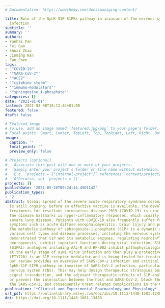 ```yaml
---
# Documentation: https://wowchemy.com/docs/managing-content/

title: Role of the SphK-S1P-S1PRs pathway in invasion of the nervous system by SARS-CoV-2
  infection
subtitle: ''
summary: ''
authors:
- Yuehai Pan
- Fei Gao
- Shuai Zhao
- Jinming Han
- Fan Chen
tags:
- '"COVID-19"'
- '"SARS-CoV-2"'
- '"ACE2"'
- '"cytokine storm"'
- '"immuno-modulators"'
- '"sphingosine 1-phosphate"'
categories: []
date: '2021-01-01'
lastmod: 2021-03-08T10:12:44+01:00
featured: false
draft: false

# Featured image
# To use, add an image named `featured.jpg/png` to your page's folder.
# Focal points: Smart, Center, TopLeft, Top, TopRight, Left, Right, BottomLeft, Bottom, BottomRight.
image:
  caption: ''
  focal_point: ''
  preview_only: false

# Projects (optional).
#   Associate this post with one or more of your projects.
#   Simply enter your project's folder or file name without extension.
#   E.g. `projects = ["internal-project"]` references `content/project/deep-learning/index.md`.
#   Otherwise, set `projects = []`.
projects: []
publishDate: '2021-05-26T09:24:44.450114Z'
publication_types:
- '2'
abstract: Global spread of the severe acute respiratory syndrome coronavirus 2 (SARS-CoV-2)
  is still ongoing. Before an effective vaccine is available, the development of potential
  treatments for resultant coronavirus disease 2019 (COVID-19) is crucial. One of
  the disease hallmarks is hyper-inflammatory responses, which usually leads to a
  severe lung disease. Patients with COVID-19 also frequently suffer from neurological
  symptoms such as acute diffuse encephalomyelitis, brain injury and psychiatric complications.
  The metabolic pathway of sphingosine-1-phosphate (S1P) is a dynamic regulator of
  various cell types and disease processes, including the nervous system. It has been
  demonstrated that S1P and its metabolic enzymes, regulating neuroinflammation and
  neurogenesis, exhibit important functions during viral infection. S1P receptor 1
  (S1PR1) analogues including AAL-R and RP-002 inhibit pathophysiological responses
  at the early stage of H1N1 virus infection and then play a protective role. Fingolimod
  (FTY720) is an S1P receptor modulator and is being tested for treating COVID-19.
  Our review provides an overview of SARS-CoV-2 infection and critical role of the
  SphK-S1P-SIPR pathway in invasion of SARS-CoV-2 infection, particularly in the central
  nervous system (CNS). This may help design therapeutic strategies based on the S1P-mediated
  signal transduction, and the adjuvant therapeutic effects of S1P analogues to limit
  or prevent the interaction between the host and SARS-CoV-2, block the spread of
  the SARS-CoV-2, and consequently treat related complications in the CNS.
publication: '*Clinical and Experimental Pharmacology and Physiology*'
url_pdf: https://onlinelibrary.wiley.com/doi/abs/10.1111/1440-1681.13483
doi: https://doi.org/10.1111/1440-1681.13483
---
```

